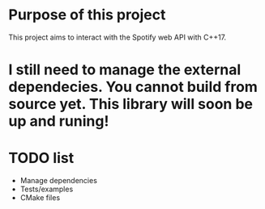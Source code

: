# Purpose of this project

This project aims to interact with the Spotify web API with C++17.

# I still need to manage the external dependecies. You cannot build from source yet. This library will soon be up and runing!

# TODO list
* Manage dependencies
* Tests/examples
* CMake files